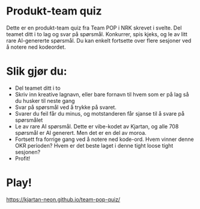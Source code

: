 # Produkt-team quiz

Dette er en produkt-team quiz fra Team POP i NRK skrevet i svelte. Del teamet ditt i to lag og svar på spørsmål. Konkurrer, spis kjeks, og le av litt rare AI-genererte spørsmål. Du kan enkelt fortsette over flere sesjoner ved å notere ned kodeordet.

# Slik gjør du:
* Del teamet ditt i to
* Skriv inn kreative lagnavn, eller bare fornavn til hvem som er på lag så du husker til neste gang
* Svar på spørsmål ved å trykke på svaret.
* Svarer du feil får du minus, og motstanderen får sjanse til å svare på spørsmålet
* Le av rare AI spørsmål. Dette er vibe-kodet av Kjartan, og alle 708 spørsmål er AI generert. Men det er en del av moroa.
* Fortsett fra forrige gang ved å notere ned kode-ord. Hvem vinner denne OKR perioden? Hvem er det beste laget i denne tight loose tight sesjonen?
* Profit!


# Play!
https://kjartan-neon.github.io/team-pop-quiz/
